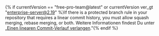{% if currentVersion == "free-pro-team@latest" or currentVersion ver_gt "enterprise-server@2.19" %}If there is a protected branch rule in your repository that requires a linear commit history, you must allow squash merging, rebase merging, or both. Weitere Informationen findest Du unter „[Einen linearen Commit-Verlauf verlangen](/github/administering-a-repository/requiring-a-linear-commit-history)."{% endif %}
